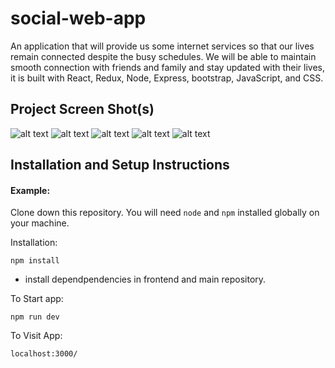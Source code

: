 # social-web-app


An application that will provide us some internet services so that our lives remain connected despite the busy
schedules. We will be able to maintain smooth connection with friends and family and stay updated with their lives,
it is built with React, Redux, Node, Express, bootstrap, JavaScript, and CSS.


## Project Screen Shot(s)

 


![alt text](https://res.cloudinary.com/doidlafka/image/upload/v1626011769/Capture1_s9zy6v.png)
![alt text](https://res.cloudinary.com/doidlafka/image/upload/v1626011952/Capture2_lbes8s.png)
![alt text](https://res.cloudinary.com/doidlafka/image/upload/v1626011956/Capture3_xsxo6s.png)
![alt text](https://res.cloudinary.com/doidlafka/image/upload/v1626011965/Capture5_gwbube.png)
![alt text](https://res.cloudinary.com/doidlafka/image/upload/v1626012693/Capture4_q9oenh.png)



## Installation and Setup Instructions

#### Example:  

Clone down this repository. You will need `node` and `npm` installed globally on your machine.  

Installation:

`npm install`  
- install dependpendencies in frontend and main repository.


To Start app:

`npm run dev` 

To Visit App:

`localhost:3000/`  
